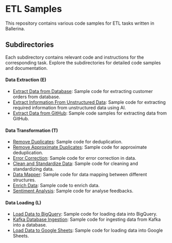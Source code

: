 # ETL Samples
This repository contains various code samples for ETL tasks written in Ballerina.

## Subdirectories
Each subdirectory contains relevant code and instructions for the corresponding task. Explore the subdirectories for detailed code samples and documentation.

#### Data Extraction (E)
- [Extract Data from Database](extract-data-from-database): Sample code for extracting customer orders from database.
- [Extract Information From Unstructured Data](extract-information-from-unstructured-data): Sample code for extracting required information from unstructured data using AI.
- [Extract Data from GitHub](extract-data-from-github): Sample code samples for extracting data from GitHub.

#### Data Transformation (T)
- [Remove Duplicates](remove-duplicates): Sample code for deduplication.
- [Remove Approximate Duplicates](remove-approximate-duplicates): Sample code for approximate deduplication.
- [Error Correction](error-correction): Sample code for error correction in data.
- [Clean and Standardize Data](clean-and-standardize-data): Sample code for cleaning and standardizing data.
- [Data Mapper](data-mapper): Sample code for data mapping between different structures.
- [Enrich Data](enrich-data): Sample code to enrich data.
- [Sentiment Analysis](sentiment-analysis): Sample code for analyse feedbacks.

#### Data Loading (L)
- [Load Data to BigQuery](load-data-to-bigquery): Sample code for loading data into BigQuery.
- [Kafka Database Ingestion](kafka-db-ingestion): Sample code for ingesting data from Kafka into a database.
- [Load Data to Google Sheets](load-data-to-gsheet): Sample code for loading data into Google Sheets.
